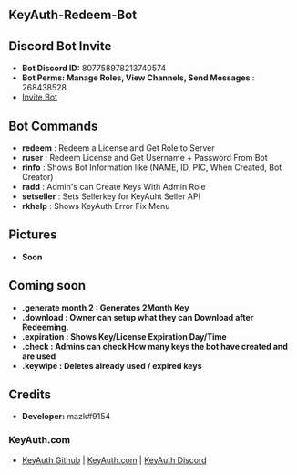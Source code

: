 ## KeyAuth-Redeem-Bot

## **Discord Bot Invite**

- **Bot Discord ID:** 807758978213740574
- **Bot Perms: Manage Roles, View Channels, Send Messages** : 268438528
- [Invite Bot](https://discord.com/oauth2/authorize?client_id=807758978213740574&permissions=268438528&scope=bot)

## **Bot Commands**

- **redeem** : Redeem a License and Get Role to Server
- **ruser** : Redeem License and Get Username + Password From Bot
- **rinfo** : Shows Bot Information like (NAME, ID, PIC, When Created, Bot Creator)
- **radd** : Admin's can Create Keys With Admin Role
- **setseller** : Sets Sellerkey for KeyAuht Seller API
- **rkhelp** : Shows KeyAuth Error Fix Menu

## **Pictures**

- **Soon**

## **Coming soon**
- **.generate month 2 : Generates 2Month Key**
- **.download : Owner can setup what they can Download after Redeeming.**
- **.expiration : Shows Key/License Expiration Day/Time**
- **.check : Admins can check How many keys the bot have created and are used**
- **.keywipe : Deletes already used / expired keys**

## **Credits**

- **Developer:** mazk#9154


### **KeyAuth.com**
- [KeyAuth Github](https://github.com/KeyAuth) | [KeyAuth.com](https://Keyauth.com) | [KeyAuth Discord](https://keyauth.com/discord)

